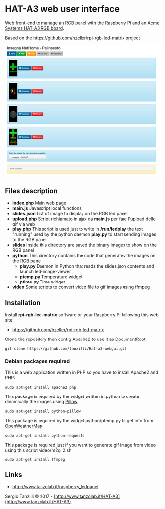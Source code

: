 # HAT-A3 web user interface

Web front-end to manage an RGB panel with the Raspberry Pi and an [Acme Systems 
HAT-A3 RGB board](http://www.tanzolab.it/HAT-A3).

Based on the  https://github.com/hzeller/rpi-rgb-led-matrix project

![Screenshot](/images/screenshot.jpg)

## Files description

* __index.php__ Main web page
* __main.js__ Javascript local functions
* __slides.json__ List of image to display on the RGB led panel
* __upload.php__ Script richiamato in ajax da __main.js__ per fare l'upload delle gif via web
* __play.php__ This script is used just to write in __/run/ledplay__ the text "running" used by the python daemon __play.py__ to start sending images to the RGB panel
* __slides__ Inside this directory are saved the binary images to show on the RGB panel
* __python__ This directory contains the code that generates the images on the RGB panel
	* __play.py__ Daemon in Python that reads the slides.json contents and launch led-image-viewer
	* __ptemp.py__ Temperature widget
	* __ptime.py__ Time widget
* __video__ Some scripts to convert video file to gif images using ffmpeg

## Installation

Install __rpi-rgb-led-matrix__ software on your Raspberry Pi following this web site:

* https://github.com/hzeller/rpi-rgb-led-matrix

Clone the repository then config Apache2 to use it as DocumentRoot

	git clone https://github.com/tanzilli/Hat-a3-webgui.git


### Debian packages required

This is a web application written in PHP so you have to install Apache2 and PHP: 

	sudo apt-get install apache2 php

This package is required by the widget written in python to create dinamically the images using [Pillow](https://python-pillow.org/)

	sudo apt-get install python-pillow

This package is required by the widget python/ptemp.py to get info from [OpenWeatherMap](https://openweathermap.org/)

	sudo apt-get install python-requests
	
This package is required just if you want to generate gif image from video using this script [video/m2g_2.sh](Hat-a3-webgui/video/m2g_2.sh)

	sudo apt-get install ffmpeg	

## Links
	
* http://www.tanzolab.it/raspberry_ledpanel

Sergio Tanzilli &copy; 2017 - [http://www.tanzolab.it/HAT-A3](http://www.tanzolab.it/HAT-A3)
